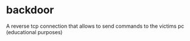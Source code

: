# backdoor
A reverse tcp connection that allows to send commands to the victims pc (educational purposes)
